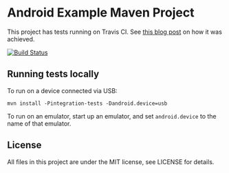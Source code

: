 # Android Example Maven Project

This project has tests running on Travis CI. See [this blog post](http://rkistner.github.com/android/2013/02/05/android-builds-on-travis-ci/) on how it was achieved.

[![Build Status](https://travis-ci.org/embarkmobile/android-maven-example.png?branch=master)](https://travis-ci.org/embarkmobile/android-maven-example)

## Running tests locally

To run on a device connected via USB:

    mvn install -Pintegration-tests -Dandroid.device=usb

To run on an emulator, start up an emulator, and set `android.device` to the name of that emulator.

## License

All files in this project are under the MIT license, see LICENSE for details.

